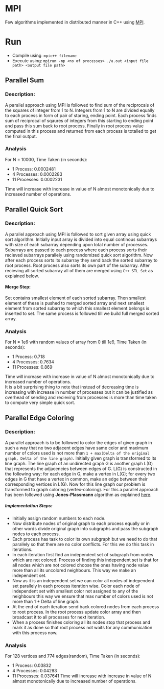 # MPI

Few algorithms implemented in distributed manner in C++ using [MPI](https://www.open-mpi.org/).

# Run

- Compile using: `mpic++ filename`
- Execute using: `mpirun -np <no of processes> ./a.out <input file path> <output file path>`

## Parallel Sum

### Description:

A parallel approach using MPI is followed to find sum of the reciprocals of the squares of integer from 1 to N. Integers from 1 to N are divided equally to each process in form of pair of staring, ending point. Each process finds sum of reciprocal of sqaures of integers from this starting to ending point and pass this sum back to root process. Finally in root process value computed in this process and returned from each process is totalled to get the final output.

### Analysis

For N = 10000, Time Taken (in seconds):

- 1 Process: 0.0002481
- 4 Processes: 0.0002283
- 11 Processes: 0.0002231

Time will increase with increase in value of N almost monotonically due to increased number of operations.

## Parallel Quick Sort

### Description:

A parallel approach using MPI is followed to sort given array using quick sort algorithm. Initially input array is divided into equal continous subarrays with size of each
subarray depending upon total number of processes. Subarrays are passed to each process where each process sorts their recieved subarrays parallely using randomized quick sort
algorithm. Now after each process sorts its subarray they send back the sorted subarray to root process. Root process also sorts its own part of the subarray.
After recieving all sorted subarray all of them are merged using `C++ STL Set` as explained below.

#### Merge Step:

Set contains smallest element of each sorted subarray. Then smallest element of these is pushed to merged sorted array and next smallest element from sorted
subarray to which this smallest element belongs is inserted to set. The same process is followed till we build full merged sorted array.

### Analysis

For N = 1e6 with random values of array from 0 till 1e9, Time Taken (in seconds):

- 1 Process: 0.718
- 4 Processes: 0.7634
- 11 Processes: 0.869

Time will increase with increase in value of N almost monotonically due to increased number of operations.  
It is a bit surprising thing to note that instead of decreasing time is increasing with increase in number of processes but it can be justified as overhead of sending and recieving from processes is more than time taken to compute very simple quick sort.

## Parallel Edge Coloring

### Description:

A parallel approach is to be followed to color the edges of given graph in such a way that no two adjacent edges have same color and maximum number of colors used is not more than `1 + max(Delta of the original graph, Delta of the line graph)`. Initially given graph is transformed to its line graph. The line graph of an undirected graph G is another graph L(G) that represents the adjacencies between edges of G. L(G) is constructed in the following way: for each edge in G, make a vertex in L(G); for every two edges in G that have a vertex in common, make an edge between their corresponding vertices in L(G). Now for this line graph our problem is transformed to graph coloring (vertex-coloring). For this a parallel approach has been followed using **Jones-Plassmann** algorithm as explained [here](https://ireneli.eu/2015/10/26/parallel-graph-coloring-algorithms/).

##### Implementation Steps:

- Initially assign random numbers to each node.
- Now distribute nodes of original graph to each process equally or in other words divide original graph into subgraphs and pass the subgraph nodes to each process.
- Each process has task to color its own subgraph but we need to do that parallely so that there are no color conflicts. For this we do this task in iterations.
- In each iteration first find an independent set of subgraph from nodes which are not colored. Process of finding this independent set is that for all nodes which are not colored choose the ones having node value more than all its uncolored neighbours. This way we make an independent set.
- Now as it is an independent set we can color all nodes of independent set parallely in each process iteration wise. Color each node of independent set with smallest color not assigned to any of the neighbours this way we ensure that max number of colors used is not more than 1 + Delta of line graph.
- At the end of each iteration send back colored nodes from each process to root process. In the root process update color array and then broadcast it to all processes for next iteration.
- When a process finishes coloring all its nodes stop that process and mark it as done so that root process not waits for any communication with this process now.

### Analysis

For 128 vertices and 774 edges(random), Time Taken (in seconds):

- 1 Process: 0.03832
- 4 Processes: 0.04283
- 11 Processes: 0.037641
  Time will increase with increase in value of N almost monotonically due to increased number of operations.
